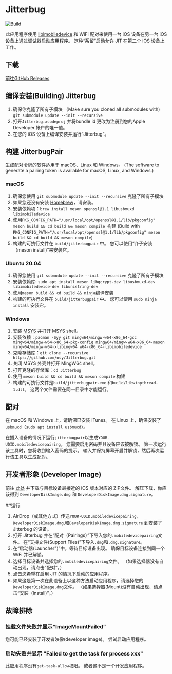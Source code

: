 Jitterbug
=========
[![Build](https://github.com/osy/Jitterbug/workflows/Build/badge.svg?branch=main&event=push)][1]

此应用程序使用 [libimobiledevice][2] 和 WiFi 配对来使用一台 iOS 设备在另一台 iOS 设备上通过调试器启动应用程序。 这种“系留”启动允许 JIT 在第二个 iOS 设备上工作。

## 下载

[前往GitHub Releases](https://github.com/osy/Jitterbug/releases)

##  编译安装(Building) Jitterbug

1. 确保你克隆了所有子模块  （Make sure you cloned all submodules with) `git submodule update --init --recursive`
2. 打开`Jitterbug.xcodeproj` 并将bundle id 更改为注册到您的Apple Developer 帐户的唯一值。
3. 在您的 iOS 设备上编译安装并运行“Jitterbug”。

## 构建 JitterbugPair

生成配对令牌的软件适用于 macOS、Linux 和 Windows。 (The software to generate a pairing token is available for macOS, Linux, and Windows.)

### macOS

1. 确保您使用 `git submodule update --init --recursive` 克隆了所有子模块
2. 如果您还没有安装 [Homebrew][4]，请安装。
3. 安装依赖项：`brew install meson openssl@1.1 libusbmuxd libimobiledevice`
4. 使用`PKG_CONFIG_PATH="/usr/local/opt/openssl@1.1/lib/pkgconfig" meson build && cd build && meson compile `构建 (Build with `PKG_CONFIG_PATH="/usr/local/opt/openssl@1.1/lib/pkgconfig" meson build && cd build && meson compile`)
4. 构建的可执行文件在 `build/jitterbugpair` 中。 您可以使用“介子安装（meson install)”来安装它。

### Ubuntu 20.04
1. 确保您使用 `git submodule update --init --recursive` 克隆了所有子模块
2. 安装依赖库: `sudo apt install meson libgcrypt-dev libusbmuxd-dev libimobiledevice-dev libunistring-dev`
3. 使用`meson build && cd build && ninja`编译安装
4. 构建的可执行文件在 `build/jitterbugpair` 中。 您可以使用 `sudo ninja install` 安装它。

### Windows

1. 安装 [MSYS][5] 并打开 MSYS shell。
2. 安装依赖：`pacman -Syy git mingw64/mingw-w64-x86_64-gcc mingw64/mingw-w64-x86_64-pkg-config mingw64/mingw-w64-x86_64-meson mingw64/mingw-w64-xlibingw64 w64-x86_64-libimobiledevice`
3. 克隆存储库：`git clone --recursive https://github.com/osy/Jitterbug.git`
4. 关闭 MSYS 外壳并打开 MingW64 shell。
5. 打开克隆的存储库：`cd Jitterbug`
6. 使用 `meson build && cd build && meson compile` 构建
7. 构建的可执行文件是`build/jitterbugpair.exe` 和`build/libwinpthread-1.dll`。 这两个文件需要在同一目录中才能运行。

## 配对

在 macOS 和 Windows 上，请确保已安装 iTunes。 在 Linux 上，确保安装了 `usbmuxd`（`sudo apt install usbmuxd`）。

在插入设备的情况下运行`jitterbugpair`以生成`YOUR-UDID.mobiledevicepairing`。 您需要启用密码并且设备应该被解锁。 第一次运行该工具时，您将收到输入密码的提示。 输入并保持屏幕开启并解锁，然后再次运行该工具以生成配对。

## 开发者形象 (Developer Image)

前往 [此处][3] 并下载与目标设备最接近的 iOS 版本对应的 ZIP文件。 解压下载，你应该得到 `DeveloperDiskImage.dmg` 和 `DeveloperDiskImage.dmg.signature`。

##运行

1. AirDrop（或其他方式）传送`YOUR-UDID.mobiledevicepairing`, `DeveloperDiskImage.dmg`,和`DeveloperDiskImage.dmg.signature` 到安装了 Jitterbug 的设备。
2. 打开 Jitterbug 并在“配对（Pairings）”下导入您的`.mobiledevicepairing`文件。 在“支持文件(Support Files)”下导入`.dmg`和`.dmg.signature`。
3. 在“启动器(Launcher")”中，等待目标设备出现。 确保目标设备连接到同一个 WiFi 并已解锁。
4. 选择目标设备并选择您的`.mobiledevicepairing`文件。 （如果选择器没有自动出现，请点击“配对”。）
5. 点击您希望在启用 JIT 的情况下启动的应用程序。
6. 如果这是第一次在此设备上以这种方法启动应用程序，请选择您的`DeveloperDiskImage.dmg`文件。 （如果选择器(Mount)没有自动出现，请点击“安装（install)”。）

##  故障排除

### 挂载文件失败并显示“ImageMountFailed”

您可能已经安装了开发者映像(developer image)。 尝试启动应用程序。

### 启动失败并显示 "Failed to get the task for process xxx"

此应用程序没有`get-task-allow`权限。 或者这不是一个开发应用程序。

[1]: https://github.com/osy/Jitterbug/actions/workflows/build.yml?query=event%3Apush
[2]: https://libimobiledevice.org
[3]: https://github.com/xushuduo/Xcode-iOS-Developer-Disk-Image/releases
[4]: https://brew.sh
[5]: https://www.msys2.org